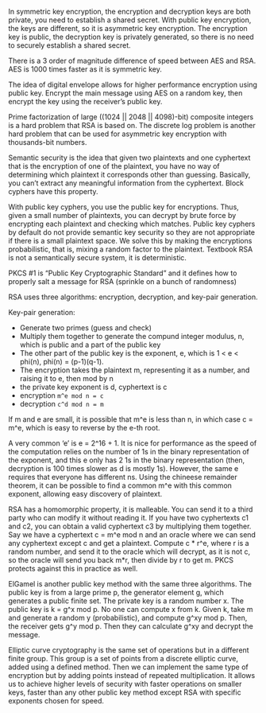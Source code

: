 In symmetric key encryption, the encryption and decryption keys are both private, you need to establish a shared secret. With public key encryption, the keys are different, so it is asymmetric key encryption. The encryption key is public, the decryption key is privately generated, so there is no need to securely establish a shared secret.

There is a 3 order of magnitude difference of speed between AES and RSA. AES is 1000 times faster as it is symmetric key.

The idea of digital envelope allows for higher performance encryption using public key. Encrypt the main message using AES on a random key, then encrypt the key using the receiver’s public key.

Prime factorization of large ((1024 || 2048 || 4098)-bit) composite integers is a hard problem that RSA is based on. The discrete log problem is another hard problem that can be used for asymmetric key encryption with thousands-bit numbers.

Semantic security is the idea that given two plaintexts and one cyphertext that is the encryption of one of the plaintext, you have no way of determining which plaintext it corresponds other than guessing. Basically, you can’t extract any meaningful information from the cyphertext. Block cyphers have this property.

With public key cyphers, you use the public key for encryptions. Thus, given a small number of plaintexts, you can decrypt by brute force by encrypting each plaintext and checking which matches. Public key cyphers by default do not provide semantic key security so they are not appropriate if there is a small plaintext space. We solve this by making the encryptions probabilistic, that is, mixing a random factor to the plaintext. Textbook RSA is not a semantically secure system, it is deterministic.

PKCS \#1 is “Public Key Cryptographic Standard” and it defines how to properly salt a message for RSA (sprinkle on a bunch of randomness)

RSA uses three algorithms: encryption, decryption, and key-pair generation. 

Key-pair generation:

* Generate two primes (guess and check)
* Multiply them together to generate the compund integer modulus, n, which is public and a part of the public key
* The other part of the public key is the exponent, e, which is 1 \< e \< phi(n), phi(n) = (p-1)(q-1).
* The encryption takes the plaintext m, representing it as a number, and raising it to e, then mod by n
* the private key exponent is d, cyphertext is c
* ​encryption `m^e mod n = c`
* ​decryption `c^d mod n = m`​

If m and e are small, it is possible that m^e is less than n, in which case c = m^e, which is easy to reverse by the e-th root.

A very common ‘e’ is e = 2^16 + 1\. It is nice for performance as the speed of the computation relies on the number of 1s in the binary representation of the exponent, and this e only has 2 1s in the binary representation (then, decryption is 100 times slower as d is mostly 1s). However, the same e requires that everyone has different ns. Using the chineese remainder theorem, it can be possible to find a common m^e with this common exponent, allowing easy discovery of plaintext. 

RSA has a homomorphic property, it is malleable. You can send it to a third party who can modify it without reading it. If you have two cyphertexts c1 and c2, you can obtain a valid cyphertext c3 by multiplying them together. Say we have a cyphertext c = m^e mod n and an oracle where we can send any cyphertext except c and get a plaintext. Compute c \* r^e, where r is a random number, and send it to the oracle which will decrypt, as it is not c, so the oracle will send you back m\*r, then divide by r to get m. PKCS protects against this in practice as well.

ElGamel is another public key method with the same three algorithms. The public key is from a large prime p, the generator element g, which generates a public finite set. The private key is a random number x. The public key is k = g^x mod p. No one can compute x from k. Given k, take m and generate a random y (probabilistic), and compute g^xy mod p. Then, the receiver gets g^y mod p. Then they can calculate g^xy and decrypt the message.

Elliptic curve cryptography is the same set of operations but in a different finite group. This group is a set of points from a discrete elliptic curve, added using a defined method. Then we can implement the same type of encryption but by adding points instead of repeated multiplication. It allows us to achieve higher levels of security with faster operations on smaller keys, faster than any other public key method except RSA with specific exponents chosen for speed.